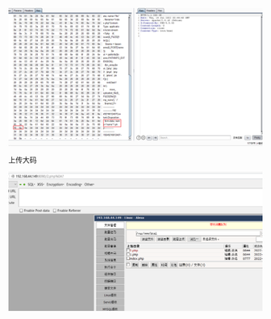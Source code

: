 ![78e09e100026cff8d792e1b16a949671.png](../../_resources/78e09e100026cff8d792e1b16a949671.png)

上传大码

![2425d7d5f4d211bb007542f6f8f294fb.png](../../_resources/2425d7d5f4d211bb007542f6f8f294fb.png)